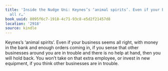 ```yaml
---
title: 'Inside the Nudge Uni: Keynes’s ‘animal spirits’. Even if your business seems
  all r…'
book_uuid: 8095f6c7-1918-4c71-93c8-e5d2f21457d8
location: '2918'
source: kindle
---
```


Keynes’s ‘animal spirits’. Even if your business seems all right, with money in the bank and enough orders coming in, if you sense that other businesses around you are in trouble and there is no help at hand, then you will hold back. You won’t take on that extra employee, or invest in new equipment, if you think other businesses are in trouble.